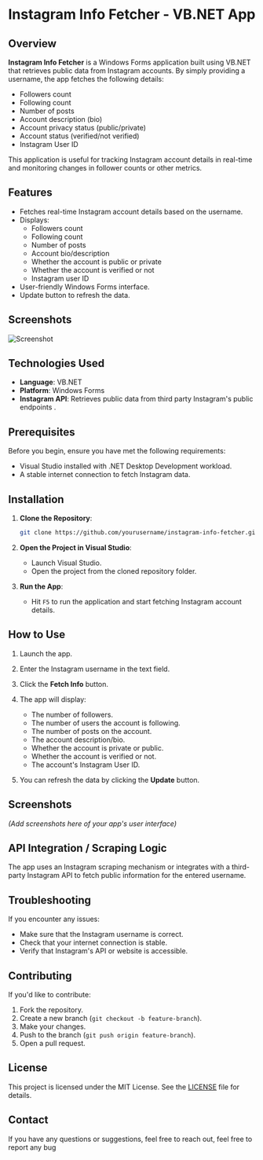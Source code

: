 # Instagram Info Fetcher - VB.NET App

## Overview

**Instagram Info Fetcher** is a Windows Forms application built using VB.NET that retrieves public data from Instagram accounts. By simply providing a username, the app fetches the following details:

- Followers count
- Following count
- Number of posts
- Account description (bio)
- Account privacy status (public/private)
- Account status (verified/not verified)
- Instagram User ID

This application is useful for tracking Instagram account details in real-time and monitoring changes in follower counts or other metrics.

## Features

- Fetches real-time Instagram account details based on the username.
- Displays:
  - Followers count
  - Following count
  - Number of posts
  - Account bio/description
  - Whether the account is public or private
  - Whether the account is verified or not
  - Instagram user ID
- User-friendly Windows Forms interface.
- Update button to refresh the data.
## Screenshots
![Screenshot](path_to_screenshot.png) <!-- Add an actual screenshot here -->

## Technologies Used

- **Language**: VB.NET
- **Platform**: Windows Forms
- **Instagram API**: Retrieves public data from third party  Instagram's public endpoints .

## Prerequisites

Before you begin, ensure you have met the following requirements:

- Visual Studio installed with .NET Desktop Development workload.
- A stable internet connection to fetch Instagram data.

## Installation

1. **Clone the Repository**:
    ```bash
    git clone https://github.com/yourusername/instagram-info-fetcher.git
    ```

2. **Open the Project in Visual Studio**:
    - Launch Visual Studio.
    - Open the project from the cloned repository folder.



3. **Run the App**:
    - Hit `F5` to run the application and start fetching Instagram account details.

## How to Use

1. Launch the app.
2. Enter the Instagram username in the text field.
3. Click the **Fetch Info** button.
4. The app will display:
   - The number of followers.
   - The number of users the account is following.
   - The number of posts on the account.
   - The account description/bio.
   - Whether the account is private or public.
   - Whether the account is verified or not.
   - The account's Instagram User ID.

5. You can refresh the data by clicking the **Update** button.

## Screenshots

_(Add screenshots here of your app's user interface)_

## API Integration / Scraping Logic

The app uses an Instagram scraping mechanism or integrates with a third-party Instagram API to fetch public information for the entered username.



## Troubleshooting

If you encounter any issues:
- Make sure that the Instagram username is correct.
- Check that your internet connection is stable.
- Verify that Instagram's API or website is accessible.

## Contributing

If you'd like to contribute:
1. Fork the repository.
2. Create a new branch (`git checkout -b feature-branch`).
3. Make your changes.
4. Push to the branch (`git push origin feature-branch`).
5. Open a pull request.

## License

This project is licensed under the MIT License. See the [LICENSE](LICENSE) file for details.

## Contact

If you have any questions or suggestions, feel free to reach out, feel free to report any bug

